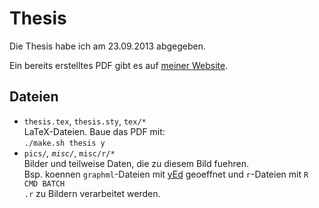 # Thesis

Die Thesis habe ich am 23.09.2013 abgegeben.

Ein bereits erstelltes PDF gibt es auf [meiner Website][web].

## Dateien

* <code>thesis.tex</code>, <code>thesis.sty</code>, <code>tex/*</code>  
	LaTeX-Dateien. Baue das PDF mit:  
	<code>./make.sh thesis y</code>
* <code>pics/*</code>, <code>misc/*</code>, <code>misc/r/*</code>  
	Bilder und teilweise Daten, die zu diesem Bild fuehren.  
	Bsp. koennen <code>graphml</code>-Dateien mit [yEd][] geoeffnet
	und <code>r</code>-Dateien mit <code>R CMD BATCH
	<datei>.r</code> zu Bildern verarbeitet werden.

[web]: http://yhaupenthal.org/bachelor.htm
[yEd]: http://www.yworks.com/en/products_yed_about.html
